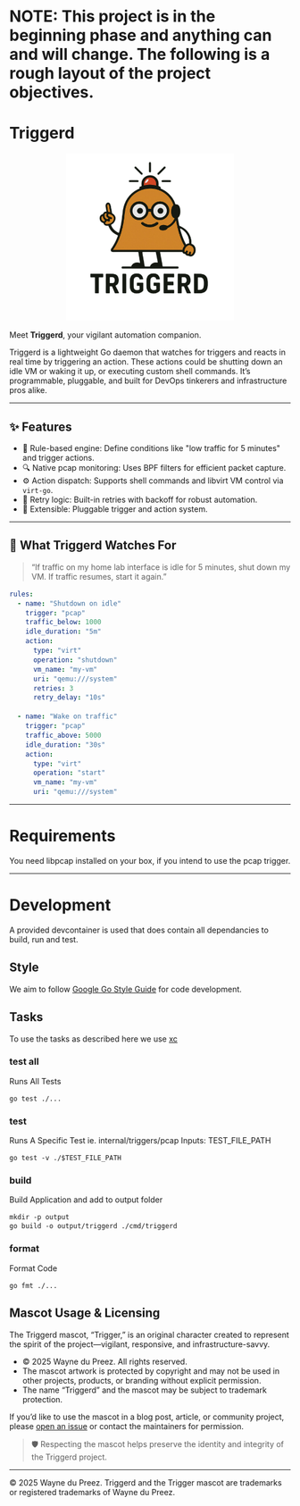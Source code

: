 # NOTE: This project is in the beginning phase and anything can and will change. The following is a rough layout of the project objectives.

# Triggerd

<p align="center">
  <img src="./assets/triggerd_white.png" alt="Triggerd_White_Centre" width="300">
</p>


Meet **Triggerd**, your vigilant automation companion. 

Triggerd is a lightweight Go daemon that watches for triggers and reacts in real time by triggering an action. These actions could be shutting down an idle VM or waking it up, or executing custom shell commands. It’s programmable, pluggable, and built for DevOps tinkerers and infrastructure pros alike.

---

## ✨ Features

- 🧠 Rule-based engine: Define conditions like "low traffic for 5 minutes" and trigger actions.
- 🔍 Native pcap monitoring: Uses BPF filters for efficient packet capture.
- ⚙️ Action dispatch: Supports shell commands and libvirt VM control via `virt-go`.
- 🔁 Retry logic: Built-in retries with backoff for robust automation.
- 🔌 Extensible: Pluggable trigger and action system.

---

## 🐾 What Triggerd Watches For

> “If traffic on my home lab interface is idle for 5 minutes, shut down my VM. If traffic resumes, start it again.”

```yaml
rules:
  - name: "Shutdown on idle"
    trigger: "pcap"
    traffic_below: 1000
    idle_duration: "5m"
    action:
      type: "virt"
      operation: "shutdown"
      vm_name: "my-vm"
      uri: "qemu:///system"
      retries: 3
      retry_delay: "10s"

  - name: "Wake on traffic"
    trigger: "pcap"
    traffic_above: 5000
    idle_duration: "30s"
    action:
      type: "virt"
      operation: "start"
      vm_name: "my-vm"
      uri: "qemu:///system"
```
---

# Requirements
You need libpcap installed on your box, if you intend to use the pcap trigger.

---

# Development

A provided devcontainer is used that does contain all dependancies to build, run and test.

## Style

We aim to follow [Google Go Style Guide](https://google.github.io/styleguide/go/) for code development.

## Tasks

To use the tasks as described here we use [xc](https://xcfile.dev/)

### test all
Runs All Tests
```
go test ./...
```

### test
Runs A Specific Test ie. internal/triggers/pcap
Inputs: TEST_FILE_PATH
```
go test -v ./$TEST_FILE_PATH
```

### build
Build Application and add to output folder
```
mkdir -p output
go build -o output/triggerd ./cmd/triggerd
```

### format
Format Code
```
go fmt ./...
```

## Mascot Usage & Licensing

The Triggerd mascot, “Trigger,” is an original character created to represent the spirit of the project—vigilant, responsive, and infrastructure-savvy.

- © 2025 Wayne du Preez. All rights reserved.
- The mascot artwork is protected by copyright and may not be used in other projects, products, or branding without explicit permission.
- The name “Triggerd” and the mascot may be subject to trademark protection.

If you’d like to use the mascot in a blog post, article, or community project, please [open an issue](https://github.com/waynedupreez1/triggerd/issues) or contact the maintainers for permission.

> 🛡️ Respecting the mascot helps preserve the identity and integrity of the Triggerd project.

---

© 2025 Wayne du Preez. Triggerd and the Trigger mascot are trademarks or registered trademarks of Wayne du Preez.

